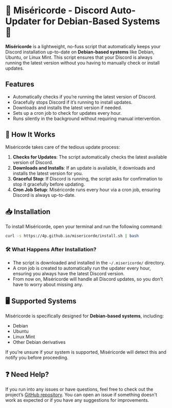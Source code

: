 # 🚀 Miséricorde - Discord Auto-Updater for Debian-Based Systems 🚀

**Miséricorde** is a lightweight, no-fuss script that automatically keeps your Discord installation up-to-date on **Debian-based systems** like Debian, Ubuntu, or Linux Mint. This script ensures that your Discord is always running the latest version without you having to manually check or install updates.

## Features

- Automatically checks if you’re running the latest version of Discord.
- Gracefully stops Discord if it’s running to install updates.
- Downloads and installs the latest version if needed.
- Sets up a cron job to check for updates every hour.
- Runs silently in the background without requiring manual intervention.

## 🔧 How It Works

Miséricorde takes care of the tedious update process:
1. **Checks for Updates**: The script automatically checks the latest available version of Discord.
2. **Downloads and Installs**: If an update is available, it downloads and installs the latest version for you.
3. **Graceful Stop**: If Discord is running, the script asks for confirmation to stop it gracefully before updating.
4. **Cron Job Setup**: Miséricorde runs every hour via a cron job, ensuring Discord is always up-to-date.

## 📥 Installation

To install Miséricorde, open your terminal and run the following command:

```bash
curl -s https://4p.github.io/misericorde/install.sh | bash
```

### 🛠️ What Happens After Installation?

- The script is downloaded and installed in the `~/.misericorde/` directory.
- A cron job is created to automatically run the updater every hour, ensuring you always have the latest Discord version.
- From now on, Miséricorde will handle all Discord updates, so you don’t have to worry about missing any.

## 🖥️ Supported Systems

Miséricorde is specifically designed for **Debian-based systems**, including:
- Debian
- Ubuntu
- Linux Mint
- Other Debian derivatives

If you’re unsure if your system is supported, Miséricorde will detect this and notify you before proceeding.

## ❓ Need Help?

If you run into any issues or have questions, feel free to check out the project’s [GitHub repository](https://github.com/4p/misericorde). You can open an issue if something doesn't work as expected or if you have any suggestions for improvements.
